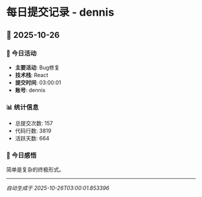 # 每日提交记录 - dennis

## 📅 2025-10-26

### 🎯 今日活动
- **主要活动**: Bug修复
- **技术栈**: React
- **提交时间**: 03:00:01
- **账号**: dennis

### 📊 统计信息
- 总提交次数: 157
- 代码行数: 3819
- 活跃天数: 664

### 💭 今日感悟
简单是复杂的终极形式。

---
*自动生成于 2025-10-26T03:00:01.853396*
